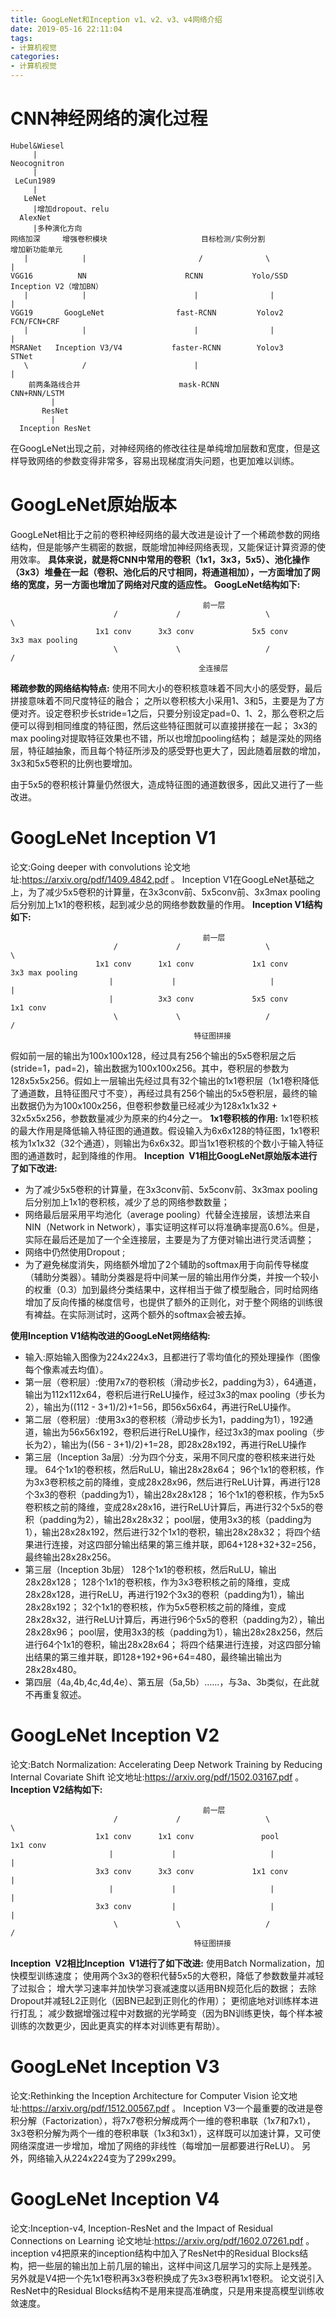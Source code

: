 ```yaml
---
title: GoogLeNet和Inception v1、v2、v3、v4网络介绍
date: 2019-05-16 22:11:04
tags:
- 计算机视觉
categories:
- 计算机视觉
---
```


# CNN神经网络的演化过程
```
Hubel&Wiesel
     |
Neocognitron
     |
 LeCun1989
     |
   LeNet
     |增加dropout、relu
  AlexNet
     |多种演化方向
网络加深     增强卷积模块                     目标检测/实例分割             增加新功能单元
   |            |                         /              \                  |     
VGG16          NN                      RCNN           Yolo/SSD     Inception V2（增加BN）
   |            |                        |                |                 |
VGG19       GoogLeNet                fast-RCNN         Yolov2          FCN/FCN+CRF
   |            |                        |                |                 |
MSRANet   Inception V3/V4           faster-RCNN        Yolov3             STNet
   \            /                        |                                  |
    前两条路线合并                      mask-RCNN                        CNN+RNN/LSTM
         |
       ResNet
         |
  Inception ResNet
```
在GoogLeNet出现之前，对神经网络的修改往往是单纯增加层数和宽度，但是这样导致网络的参数变得非常多，容易出现梯度消失问题，也更加难以训练。
# GoogLeNet原始版本
GoogLeNet相比于之前的卷积神经网络的最大改进是设计了一个稀疏参数的网络结构，但是能够产生稠密的数据，既能增加神经网络表现，又能保证计算资源的使用效率。
**具体来说，就是将CNN中常用的卷积（1x1，3x3，5x5）、池化操作（3x3）堆叠在一起（卷积、池化后的尺寸相同，将通道相加），一方面增加了网络的宽度，另一方面也增加了网络对尺度的适应性。**
**GoogLeNet结构如下:**
```
                                           前一层
                       /             /                   \                  \
                   1x1 conv      3x3 conv             5x5 conv        3x3 max pooling
                       \             \                   /                  /
                                          全连接层
```
**稀疏参数的网络结构特点:**
使用不同大小的卷积核意味着不同大小的感受野，最后拼接意味着不同尺度特征的融合； 
之所以卷积核大小采用1、3和5，主要是为了方便对齐。设定卷积步长stride=1之后，只要分别设定pad=0、1、2，那么卷积之后便可以得到相同维度的特征图，然后这些特征图就可以直接拼接在一起；
3x3的max pooling对提取特征效果也不错，所以也增加pooling结构；
越是深处的网络层，特征越抽象，而且每个特征所涉及的感受野也更大了，因此随着层数的增加，3x3和5x5卷积的比例也要增加。

由于5x5的卷积核计算量仍然很大，造成特征图的通道数很多，因此又进行了一些改进。
# GoogLeNet Inception V1
论文:Going deeper with convolutions
论文地址:https://arxiv.org/pdf/1409.4842.pdf 。
Inception V1在GoogLeNet基础之上，为了减少5x5卷积的计算量，在3x3conv前、5x5conv前、3x3max pooling后分别加上1x1的卷积核，起到减少总的网络参数数量的作用。
**Inception V1结构如下:**
```
                                           前一层
                       /             /                   \                  \
                   1x1 conv      1x1 conv             1x1 conv        3x3 max pooling
                      |             |                     |                  |
                      |          3x3 conv             5x5 conv            1x1 conv 
                       \             \                   /                  /
                                         特征图拼接
```
假如前一层的输出为100x100x128，经过具有256个输出的5x5卷积层之后(stride=1，pad=2)，输出数据为100x100x256。其中，卷积层的参数为128x5x5x256。假如上一层输出先经过具有32个输出的1x1卷积层（1x1卷积降低了通道数，且特征图尺寸不变），再经过具有256个输出的5x5卷积层，最终的输出数据仍为为100x100x256，但卷积参数量已经减少为128x1x1x32 + 32x5x5x256，参数数量减少为原来的约4分之一。
**1x1卷积核的作用:**
1x1卷积核的最大作用是降低输入特征图的通道数。假设输入为6x6x128的特征图，1x1卷积核为1x1x32（32个通道），则输出为6x6x32。即当1x1卷积核的个数小于输入特征图的通道数时，起到降维的作用。
**Inception V1相比GoogLeNet原始版本进行了如下改进:**
* 为了减少5x5卷积的计算量，在3x3conv前、5x5conv前、3x3max pooling后分别加上1x1的卷积核，减少了总的网络参数数量；
* 网络最后层采用平均池化（average pooling）代替全连接层，该想法来自NIN（Network in Network），事实证明这样可以将准确率提高0.6%。但是，实际在最后还是加了一个全连接层，主要是为了方便对输出进行灵活调整；
* 网络中仍然使用Dropout ; 
* 为了避免梯度消失，网络额外增加了2个辅助的softmax用于向前传导梯度（辅助分类器）。辅助分类器是将中间某一层的输出用作分类，并按一个较小的权重（0.3）加到最终分类结果中，这样相当于做了模型融合，同时给网络增加了反向传播的梯度信号，也提供了额外的正则化，对于整个网络的训练很有裨益。在实际测试时，这两个额外的softmax会被去掉。

**使用Inception V1结构改进的GoogLeNet网络结构:**
* 输入:原始输入图像为224x224x3，且都进行了零均值化的预处理操作（图像每个像素减去均值）。
* 第一层（卷积层）:使用7x7的卷积核（滑动步长2，padding为3），64通道，输出为112x112x64，卷积后进行ReLU操作，经过3x3的max pooling（步长为2），输出为((112 - 3+1)/2)+1=56，即56x56x64，再进行ReLU操作。
* 第二层（卷积层）:使用3x3的卷积核（滑动步长为1，padding为1），192通道，输出为56x56x192，卷积后进行ReLU操作，经过3x3的max pooling（步长为2），输出为((56 - 3+1)/2)+1=28，即28x28x192，再进行ReLU操作
* 第三层（Inception 3a层）:分为四个分支，采用不同尺度的卷积核来进行处理。
  64个1x1的卷积核，然后RuLU，输出28x28x64；
  96个1x1的卷积核，作为3x3卷积核之前的降维，变成28x28x96，然后进行ReLU计算，再进行128个3x3的卷积（padding为1），输出28x28x128；
  16个1x1的卷积核，作为5x5卷积核之前的降维，变成28x28x16，进行ReLU计算后，再进行32个5x5的卷积（padding为2），输出28x28x32；
  pool层，使用3x3的核（padding为1），输出28x28x192，然后进行32个1x1的卷积，输出28x28x32；
  将四个结果进行连接，对这四部分输出结果的第三维并联，即64+128+32+32=256，最终输出28x28x256。
* 第三层（Inception 3b层）
  128个1x1的卷积核，然后RuLU，输出28x28x128；
  128个1x1的卷积核，作为3x3卷积核之前的降维，变成28x28x128，进行ReLU，再进行192个3x3的卷积（padding为1），输出28x28x192；
  32个1x1的卷积核，作为5x5卷积核之前的降维，变成28x28x32，进行ReLU计算后，再进行96个5x5的卷积（padding为2），输出28x28x96；
  pool层，使用3x3的核（padding为1），输出28x28x256，然后进行64个1x1的卷积，输出28x28x64；
  将四个结果进行连接，对这四部分输出结果的第三维并联，即128+192+96+64=480，最终输出输出为28x28x480。
* 第四层（4a,4b,4c,4d,4e）、第五层（5a,5b）……，与3a、3b类似，在此就不再重复叙述。
# GoogLeNet Inception V2
论文:Batch Normalization: Accelerating Deep Network Training by Reducing Internal Covariate Shift
论文地址:https://arxiv.org/pdf/1502.03167.pdf 。
**Inception V2结构如下:**
```
                                           前一层
                       /             /                   \                  \
                   1x1 conv      1x1 conv               pool              1x1 conv 
                      |             |                     |                  |
                   3x3 conv      3x3 conv             1x1 conv               |
                      |             |                     |                  | 
                   3x3 conv         |                     |                  |
                       \             \                   /                  /
                                         特征图拼接
```
**Inception V2相比Inception V1进行了如下改进:**
使用Batch Normalization，加快模型训练速度；
使用两个3x3的卷积代替5x5的大卷积，降低了参数数量并减轻了过拟合；
增大学习速率并加快学习衰减速度以适用BN规范化后的数据；
去除Dropout并减轻L2正则化（因BN已起到正则化的作用）；
更彻底地对训练样本进行打乱；
减少数据增强过程中对数据的光学畸变（因为BN训练更快，每个样本被训练的次数更少，因此更真实的样本对训练更有帮助）。
# GoogLeNet Inception V3
论文:Rethinking the Inception Architecture for Computer Vision
论文地址:https://arxiv.org/pdf/1512.00567.pdf 。
Inception V3一个最重要的改进是卷积分解（Factorization），将7x7卷积分解成两个一维的卷积串联（1x7和7x1），3x3卷积分解为两个一维的卷积串联（1x3和3x1），这样既可以加速计算，又可使网络深度进一步增加，增加了网络的非线性（每增加一层都要进行ReLU）。
另外，网络输入从224x224变为了299x299。
# GoogLeNet Inception V4
论文:Inception-v4, Inception-ResNet and the Impact of Residual Connections on Learning
论文地址:https://arxiv.org/pdf/1602.07261.pdf 。
inception v4把原来的inception结构中加入了ResNet中的Residual Blocks结构，把一些层的输出加上前几层的输出，这样中间这几层学习的实际上是残差。
另外就是V4把一个先1x1卷积再3x3卷积换成了先3x3卷积再1x1卷积。 
论文说引入ResNet中的Residual Blocks结构不是用来提高准确度，只是用来提高模型训练收敛速度。
